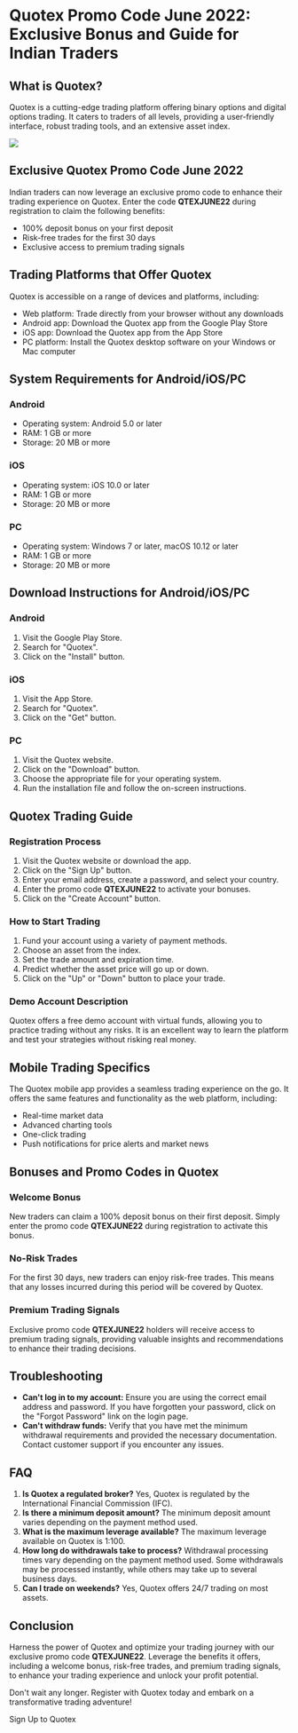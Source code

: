 # Quotex Promo Code June 2022: Exclusive Bonus and Guide for Indian Traders

## What is Quotex?

Quotex is a cutting-edge trading platform offering binary options and
digital options trading. It caters to traders of all levels, providing a
user-friendly interface, robust trading tools, and an extensive asset
index.

[![](https://static.quotex.io/files/4_en/300_250.jpg)](https://traff.sbs/brokerqxlid)

## Exclusive Quotex Promo Code June 2022

Indian traders can now leverage an exclusive promo code to enhance their
trading experience on Quotex. Enter the code **QTEXJUNE22** during
registration to claim the following benefits:

-   100% deposit bonus on your first deposit
-   Risk-free trades for the first 30 days
-   Exclusive access to premium trading signals

## Trading Platforms that Offer Quotex

Quotex is accessible on a range of devices and platforms, including:

-   Web platform: Trade directly from your browser without any downloads
-   Android app: Download the Quotex app from the Google Play Store
-   iOS app: Download the Quotex app from the App Store
-   PC platform: Install the Quotex desktop software on your Windows or
    Mac computer

## System Requirements for Android/iOS/PC

### Android

-   Operating system: Android 5.0 or later
-   RAM: 1 GB or more
-   Storage: 20 MB or more

### iOS

-   Operating system: iOS 10.0 or later
-   RAM: 1 GB or more
-   Storage: 20 MB or more

### PC

-   Operating system: Windows 7 or later, macOS 10.12 or later
-   RAM: 1 GB or more
-   Storage: 20 MB or more

## Download Instructions for Android/iOS/PC

### Android

1.  Visit the Google Play Store.
2.  Search for "Quotex".
3.  Click on the "Install" button.

### iOS

1.  Visit the App Store.
2.  Search for "Quotex".
3.  Click on the "Get" button.

### PC

1.  Visit the Quotex website.
2.  Click on the "Download" button.
3.  Choose the appropriate file for your operating system.
4.  Run the installation file and follow the on-screen instructions.

## Quotex Trading Guide

### Registration Process

1.  Visit the Quotex website or download the app.
2.  Click on the "Sign Up" button.
3.  Enter your email address, create a password, and select your
    country.
4.  Enter the promo code **QTEXJUNE22** to activate your bonuses.
5.  Click on the "Create Account" button.

### How to Start Trading

1.  Fund your account using a variety of payment methods.
2.  Choose an asset from the index.
3.  Set the trade amount and expiration time.
4.  Predict whether the asset price will go up or down.
5.  Click on the "Up" or "Down" button to place your trade.

### Demo Account Description

Quotex offers a free demo account with virtual funds, allowing you to
practice trading without any risks. It is an excellent way to learn the
platform and test your strategies without risking real money.

## Mobile Trading Specifics

The Quotex mobile app provides a seamless trading experience on the go.
It offers the same features and functionality as the web platform,
including:

-   Real-time market data
-   Advanced charting tools
-   One-click trading
-   Push notifications for price alerts and market news

## Bonuses and Promo Codes in Quotex

### Welcome Bonus

New traders can claim a 100% deposit bonus on their first deposit.
Simply enter the promo code **QTEXJUNE22** during registration to
activate this bonus.

### No-Risk Trades

For the first 30 days, new traders can enjoy risk-free trades. This
means that any losses incurred during this period will be covered by
Quotex.

### Premium Trading Signals

Exclusive promo code **QTEXJUNE22** holders will receive access to
premium trading signals, providing valuable insights and recommendations
to enhance their trading decisions.

## Troubleshooting

-   **Can\'t log in to my account:** Ensure you are using the correct
    email address and password. If you have forgotten your password,
    click on the "Forgot Password" link on the login page.
-   **Can\'t withdraw funds:** Verify that you have met the minimum
    withdrawal requirements and provided the necessary documentation.
    Contact customer support if you encounter any issues.

## FAQ

1.  **Is Quotex a regulated broker?** Yes, Quotex is regulated by the
    International Financial Commission (IFC).
2.  **Is there a minimum deposit amount?** The minimum deposit amount
    varies depending on the payment method used.
3.  **What is the maximum leverage available?** The maximum leverage
    available on Quotex is 1:100.
4.  **How long do withdrawals take to process?** Withdrawal processing
    times vary depending on the payment method used. Some withdrawals
    may be processed instantly, while others may take up to several
    business days.
5.  **Can I trade on weekends?** Yes, Quotex offers 24/7 trading on most
    assets.

## Conclusion

Harness the power of Quotex and optimize your trading journey with our
exclusive promo code **QTEXJUNE22**. Leverage the benefits it offers,
including a welcome bonus, risk-free trades, and premium trading
signals, to enhance your trading experience and unlock your profit
potential.

Don\'t wait any longer. Register with Quotex today and embark on a
transformative trading adventure!

Sign Up to Quotex

